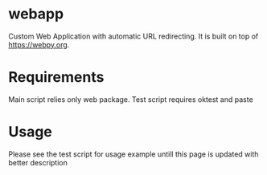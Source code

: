 # webapp

Custom Web Application with automatic URL redirecting. It is built on top of https://webpy.org.

# Requirements

Main script relies only web package. Test script requires oktest and paste 

# Usage

Please see the test script for usage example untill this page is updated with better description

